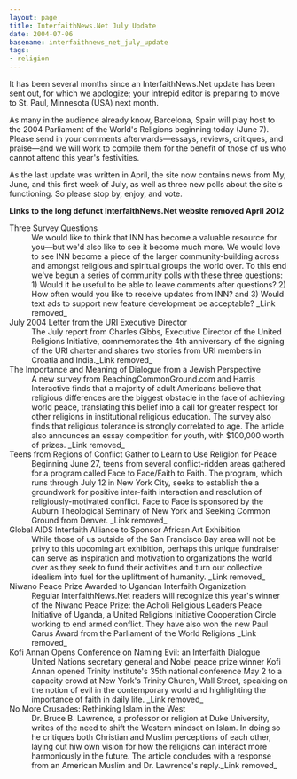 ```yaml
---
layout: page
title: InterfaithNews.Net July Update
date: 2004-07-06
basename: interfaithnews_net_july_update
tags:
- religion
---
```


It has been several months since an InterfaithNews.Net update has been sent out, for which we apologize;
your intrepid editor is preparing to move to St. Paul, Minnesota (USA) next month.

As many in the audience already know, Barcelona, Spain will play host to the 2004
Parliament of the World's Religions beginning today (June 7). Please send in your
comments afterwards&mdash;essays, reviews, critiques, and praise&mdash;and we will
work to compile them for the benefit of those of us who cannot attend this year's
festivities.

As the last update was written in April, the site now contains news from My, June,
and this first week of July, as well as three new polls about the site's functioning.
So please stop by, enjoy, and vote.

<!--more-->

**Links to the long defunct InterfaithNews.Net website removed April 2012**

<dl>
<dt>Three Survey
Questions</dt>
<dd>We would like to think that INN has become a valuable resource for you&mdash;but
  we'd also like to see it become much more. We would love to see INN become a
  piece of the larger community-building across and amongst religious and spiritual
  groups the world over. To this end we've begun a series of community polls with
  these three questions: 1) Would it be useful to be able to leave comments after
  questions? 2) How often would you like to receive updates from INN? and 3) Would
  text ads to support new feature development be acceptable?
_Link removed_</dd>
<dt>July 2004 Letter from the URI Executive Director</dt>
<dd>The July report from Charles Gibbs, Executive Director of the United Religions
  Initiative, commemorates the 4th anniversary of the signing of the URI charter
and shares two stories from URI members in Croatia and India._Link removed_</dd>
<dt>The Importance and Meaning of Dialogue from a Jewish Perspective</dt>
<dd>A new survey from ReachingCommonGround.com and Harris Interactive finds that
  a majority of adult Americans believe that religious differences are the biggest
  obstacle in the face of achieving world peace, translating this belief into a
  call for greater respect for other religions in institutional religious education.
  The survey also finds that religious tolerance is strongly correlated to age.
  The article also announces an essay competition for youth, with $100,000 worth
of prizes. 
_Link removed_</dd>
<dt>Teens from Regions of Conflict Gather to Learn to Use Religion for Peace</dt>
<dd>Beginning June 27, teens from several conflict-ridden areas gathered for a
  program called Face to Face/Faith to Faith. The program, which runs through July
  12 in New York City, seeks to establish the a groundwork for positive inter-faith
  interaction and resolution of religiously-motivated conflict. Face to Face is
  sponsored by the Auburn Theological Seminary of New York and Seeking Common Ground
from Denver.
_Link removed_</dd>
<dt>Global AIDS Interfaith Alliance to Sponsor African Art Exhibition</dt>
<dd> While those of us outside of the San Francisco Bay area will not be privy
  to this upcoming art exhibition, perhaps this unique fundraiser can serve as
  inspiration and motivation to organizations the world over as they seek to fund
  their activities and turn our collective idealism into fuel for the upliftment
of humanity.
_Link removed_</dd>
<dt>Niwano Peace Prize Awarded to Ugandan Interfaith Organization</dt>
<dd> Regular InterfaithNews.Net readers will recognize this year's winner of the
  Niwano Peace Prize: the Acholi Religious Leaders Peace Initiative of Uganda,
a United Religions Initiative Cooperation Circle working to end armed conflict.
  They have also won the new Paul Carus Award from the Parliament of the World
  Religions
  _Link removed_ </dd>
<dt>Kofi Annan Opens Conference on Naming Evil: an Interfaith Dialogue</dt>
<dd>United Nations secretary general and Nobel peace prize winner Kofi Annan opened
  Trinity Institute's 35th national conference May 2 to a capacity crowd at New
  York's Trinity Church, Wall Street, speaking on the notion of evil in the contemporary
world and highlighting the importance of faith in daily life.
_Link removed_ </dd>
<dt>No More Crusades: Rethinking Islam in the West</dt>
<dd> Dr. Bruce B. Lawrence, a professor or religion at Duke University, writes
  of the need to shift the Western mindset on Islam. In doing so he critiques both
  Christian and Muslim perceptions of each other, laying out hiw own vision for
  how the religions can interact more harmoniously in the future. The article concludes
with a response from an American Muslim and Dr. Lawrence's reply._Link removed_ </dd>
</dl>
